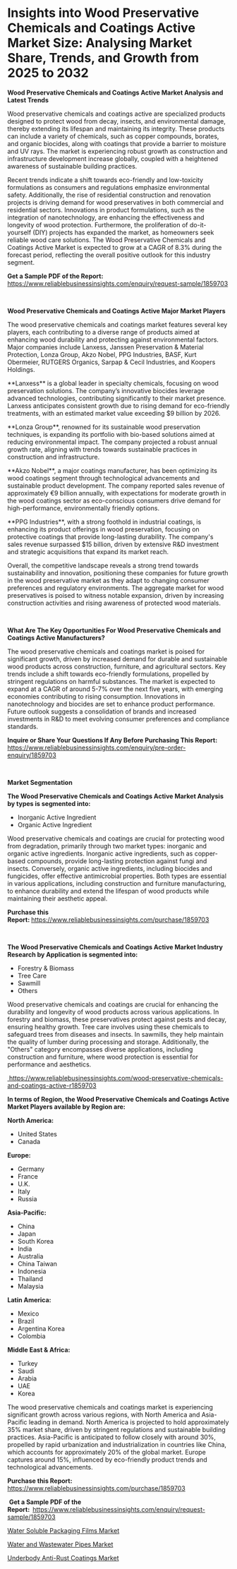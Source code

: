 <p><h1>Insights into Wood Preservative Chemicals and Coatings Active Market Size: Analysing Market Share, Trends, and Growth from 2025 to 2032</h1></p><p><strong>Wood Preservative Chemicals and Coatings Active Market Analysis and Latest Trends</strong></p>
<p><p>Wood preservative chemicals and coatings active are specialized products designed to protect wood from decay, insects, and environmental damage, thereby extending its lifespan and maintaining its integrity. These products can include a variety of chemicals, such as copper compounds, borates, and organic biocides, along with coatings that provide a barrier to moisture and UV rays. The market is experiencing robust growth as construction and infrastructure development increase globally, coupled with a heightened awareness of sustainable building practices.</p><p>Recent trends indicate a shift towards eco-friendly and low-toxicity formulations as consumers and regulations emphasize environmental safety. Additionally, the rise of residential construction and renovation projects is driving demand for wood preservatives in both commercial and residential sectors. Innovations in product formulations, such as the integration of nanotechnology, are enhancing the effectiveness and longevity of wood protection. Furthermore, the proliferation of do-it-yourself (DIY) projects has expanded the market, as homeowners seek reliable wood care solutions. The Wood Preservative Chemicals and Coatings Active Market is expected to grow at a CAGR of 8.3% during the forecast period, reflecting the overall positive outlook for this industry segment.</p></p>
<p><strong>Get a Sample PDF of the Report:&nbsp;</strong> <a href="https://www.reliablebusinessinsights.com/enquiry/request-sample/1859703?utm_campaign=84&utm_medium=2&utm_source=Github&utm_content=ia&utm_term=03022025&utm_id=wood-preservative-chemicals-and-coatings-active">https://www.reliablebusinessinsights.com/enquiry/request-sample/1859703</a></p>
<p>&nbsp;</p>
<p><strong>Wood Preservative Chemicals and Coatings Active Major Market Players</strong></p>
<p><p>The wood preservative chemicals and coatings market features several key players, each contributing to a diverse range of products aimed at enhancing wood durability and protecting against environmental factors. Major companies include Lanxess, Janssen Preservation & Material Protection, Lonza Group, Akzo Nobel, PPG Industries, BASF, Kurt Obermeier, RUTGERS Organics, Sarpap & Cecil Industries, and Koopers Holdings.</p><p>**Lanxess** is a global leader in specialty chemicals, focusing on wood preservation solutions. The company’s innovative biocides leverage advanced technologies, contributing significantly to their market presence. Lanxess anticipates consistent growth due to rising demand for eco-friendly treatments, with an estimated market value exceeding $9 billion by 2026.</p><p>**Lonza Group**, renowned for its sustainable wood preservation techniques, is expanding its portfolio with bio-based solutions aimed at reducing environmental impact. The company projected a robust annual growth rate, aligning with trends towards sustainable practices in construction and infrastructure.</p><p>**Akzo Nobel**, a major coatings manufacturer, has been optimizing its wood coatings segment through technological advancements and sustainable product development. The company reported sales revenue of approximately €9 billion annually, with expectations for moderate growth in the wood coatings sector as eco-conscious consumers drive demand for high-performance, environmentally friendly options.</p><p>**PPG Industries**, with a strong foothold in industrial coatings, is enhancing its product offerings in wood preservation, focusing on protective coatings that provide long-lasting durability. The company's sales revenue surpassed $15 billion, driven by extensive R&D investment and strategic acquisitions that expand its market reach.</p><p>Overall, the competitive landscape reveals a strong trend towards sustainability and innovation, positioning these companies for future growth in the wood preservative market as they adapt to changing consumer preferences and regulatory environments. The aggregate market for wood preservatives is poised to witness notable expansion, driven by increasing construction activities and rising awareness of protected wood materials.</p></p>
<p>&nbsp;</p>
<p><strong>What Are The Key Opportunities For Wood Preservative Chemicals and Coatings Active Manufacturers?</strong></p>
<p><p>The wood preservative chemicals and coatings market is poised for significant growth, driven by increased demand for durable and sustainable wood products across construction, furniture, and agricultural sectors. Key trends include a shift towards eco-friendly formulations, propelled by stringent regulations on harmful substances. The market is expected to expand at a CAGR of around 5-7% over the next five years, with emerging economies contributing to rising consumption. Innovations in nanotechnology and biocides are set to enhance product performance. Future outlook suggests a consolidation of brands and increased investments in R&D to meet evolving consumer preferences and compliance standards.</p></p>
<p><strong>Inquire or Share Your Questions If Any Before Purchasing This Report:</strong> <a href="https://www.reliablebusinessinsights.com/enquiry/pre-order-enquiry/1859703?utm_campaign=84&utm_medium=2&utm_source=Github&utm_content=ia&utm_term=03022025&utm_id=wood-preservative-chemicals-and-coatings-active">https://www.reliablebusinessinsights.com/enquiry/pre-order-enquiry/1859703</a></p>
<p>&nbsp;</p>
<p><strong>Market Segmentation</strong></p>
<p><strong>The Wood Preservative Chemicals and Coatings Active Market Analysis by types is segmented into:</strong></p>
<p><ul><li>Inorganic Active Ingredient</li><li>Organic Active Ingredient</li></ul></p>
<p><p>Wood preservative chemicals and coatings are crucial for protecting wood from degradation, primarily through two market types: inorganic and organic active ingredients. Inorganic active ingredients, such as copper-based compounds, provide long-lasting protection against fungi and insects. Conversely, organic active ingredients, including biocides and fungicides, offer effective antimicrobial properties. Both types are essential in various applications, including construction and furniture manufacturing, to enhance durability and extend the lifespan of wood products while maintaining their aesthetic appeal.</p></p>
<p><strong>Purchase this Report:&nbsp;</strong><a href="https://www.reliablebusinessinsights.com/purchase/1859703?utm_campaign=84&utm_medium=2&utm_source=Github&utm_content=ia&utm_term=03022025&utm_id=wood-preservative-chemicals-and-coatings-active">https://www.reliablebusinessinsights.com/purchase/1859703</a></p>
<p>&nbsp;</p>
<p><strong>The Wood Preservative Chemicals and Coatings Active Market Industry Research by Application is segmented into:</strong></p>
<p><ul><li>Forestry & Biomass</li><li>Tree Care</li><li>Sawmill</li><li>Others</li></ul></p>
<p><p>Wood preservative chemicals and coatings are crucial for enhancing the durability and longevity of wood products across various applications. In forestry and biomass, these preservatives protect against pests and decay, ensuring healthy growth. Tree care involves using these chemicals to safeguard trees from diseases and insects. In sawmills, they help maintain the quality of lumber during processing and storage. Additionally, the "Others" category encompasses diverse applications, including construction and furniture, where wood protection is essential for performance and aesthetics.</p></p>
<p><a href="https://www.reliablebusinessinsights.com/wood-preservative-chemicals-and-coatings-active-r1859703?utm_campaign=84&utm_medium=2&utm_source=Github&utm_content=ia&utm_term=03022025&utm_id=wood-preservative-chemicals-and-coatings-active">&nbsp;https://www.reliablebusinessinsights.com/wood-preservative-chemicals-and-coatings-active-r1859703</a></p>
<p><strong>In terms of Region, the Wood Preservative Chemicals and Coatings Active Market Players available by Region are:</strong></p>
<p>
    <p> <strong> North America: </strong>
        <ul>
            <li>United States</li>
            <li>Canada</li>
        </ul>
        </p> 
    <p> <strong> Europe: </strong>
        <ul>
            <li>Germany</li>
            <li>France</li>
            <li>U.K.</li>
            <li>Italy</li>
            <li>Russia</li>
        </ul>
        </p> 
    <p> <strong> Asia-Pacific: </strong>
        <ul>
            <li>China</li>
            <li>Japan</li>
            <li>South Korea</li>
            <li>India</li>
            <li>Australia</li>
            <li>China Taiwan</li>
            <li>Indonesia</li>
            <li>Thailand</li>
            <li>Malaysia</li>
        </ul>
        </p> 
    <p> <strong> Latin America: </strong>
        <ul>
            <li>Mexico</li>
            <li>Brazil</li>
            <li>Argentina Korea</li>
            <li>Colombia</li>
        </ul>
        </p> 
    <p> <strong> Middle East & Africa: </strong>
        <ul>
            <li>Turkey</li>
            <li>Saudi</li>
            <li>Arabia</li>
            <li>UAE</li>
            <li>Korea</li>
        </ul>
    </p>
    </p>
<p><p>The wood preservative chemicals and coatings market is experiencing significant growth across various regions, with North America and Asia-Pacific leading in demand. North America is projected to hold approximately 35% market share, driven by stringent regulations and sustainable building practices. Asia-Pacific is anticipated to follow closely with around 30%, propelled by rapid urbanization and industrialization in countries like China, which accounts for approximately 20% of the global market. Europe captures around 15%, influenced by eco-friendly product trends and technological advancements.</p></p>
<p><strong>Purchase this Report: </strong><a href="https://www.reliablebusinessinsights.com/purchase/1859703?utm_campaign=84&utm_medium=2&utm_source=Github&utm_content=ia&utm_term=03022025&utm_id=wood-preservative-chemicals-and-coatings-active">https://www.reliablebusinessinsights.com/purchase/1859703</a></p>
<p>&nbsp;<strong>Get a Sample PDF of the Report:&nbsp;&nbsp;</strong><a href="https://www.reliablebusinessinsights.com/enquiry/request-sample/1859703?utm_campaign=84&utm_medium=2&utm_source=Github&utm_content=ia&utm_term=03022025&utm_id=wood-preservative-chemicals-and-coatings-active">https://www.reliablebusinessinsights.com/enquiry/request-sample/1859703</a></p>
<p><strong></strong></p>
<p><p><a href="https://github.com/chkrselia/Market-Research-Report-List-1/blob/main/water-soluble-packaging-films-market.md?utm_campaign=84&utm_medium=2&utm_source=Github&utm_content=ia&utm_term=03022025&utm_id=wood-preservative-chemicals-and-coatings-active">Water Soluble Packaging Films Market</a></p><p><a href="https://github.com/moazugavate/Market-Research-Report-List-1/blob/main/water-and-wastewater-pipes-market.md?utm_campaign=84&utm_medium=2&utm_source=Github&utm_content=ia&utm_term=03022025&utm_id=wood-preservative-chemicals-and-coatings-active">Water and Wastewater Pipes Market</a></p><p><a href="https://github.com/slmagaddam/Market-Research-Report-List-1/blob/main/underbody-anti-rust-coatings-market.md?utm_campaign=84&utm_medium=2&utm_source=Github&utm_content=ia&utm_term=03022025&utm_id=wood-preservative-chemicals-and-coatings-active">Underbody Anti-Rust Coatings Market</a></p></p>